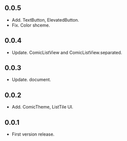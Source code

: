 ## 0.0.5

* Add. TextButton, ElevatedButton.
* Fix. Color shceme.

## 0.0.4

* Update. ComicListView and ComicListView.separated.

## 0.0.3

* Update. document.

## 0.0.2

* Add. ComicTheme, ListTile UI.

## 0.0.1

* First version release.

